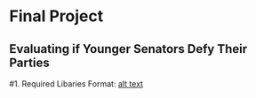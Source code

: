 # Final Project
## Evaluating if Younger Senators Defy Their Parties

#1.  Required Libaries
Format: [alt text](Required_Libaries.png)
